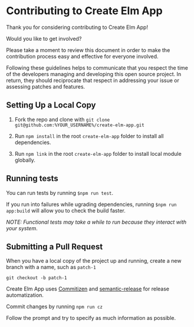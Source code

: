 # Contributing to Create Elm App

Thank you for considering contributing to Create Elm App!

Would you like to get involved?

Please take a moment to review this document in order to make the contribution process easy and effective for everyone involved.

Following these guidelines helps to communicate that you respect the time of the developers managing and developing this open source project. In return, they should reciprocate that respect in addressing your issue or assessing patches and features.

## Setting Up a Local Copy

1. Fork the repo and clone with `git clone git@github.com:%YOUR_USERNAME%/create-elm-app.git`

2. Run `npm install` in the root `create-elm-app` folder to install all dependencies.

3. Run `npm link` in the root `create-elm-app` folder to install local module globally.

## Running tests

You can run tests by running `$npm run test`. 

If you run into failures while ugrading dependencies, running `$npm run app:build` will allow you to check the build faster.

_NOTE: Functional tests may take a while to run because they interact with your system_.


## Submitting a Pull Request

When you have a local copy of the project up and running, create a new branch with a name, such as `patch-1`

```
git checkout -b patch-1
```

Create Elm App uses [Commitizen](https://github.com/commitizen/cz-cli) and [semantic-release](https://github.com/semantic-release/semantic-release) for release automatization.

Commit changes by running `npm run cz`

Follow the prompt and try to specify as much information as possible.
